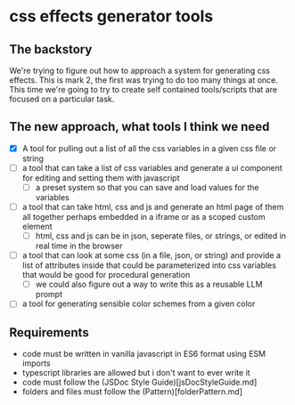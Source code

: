 # css effects generator tools

## The backstory
We're trying to figure out how to approach a system for generating css effects. This is mark 2, the first was trying to do too many things at once. This time we're going to try to create self contained tools/scripts that are focused on a particular task.

## The new approach, what tools I think we need
* [x] A tool for pulling out a list of all the css variables in a given css file or string
* [ ] a tool that can take a list of css variables and generate a ui component for editing and setting them with javascript
  * [ ] a preset system so that you can save and load values for the variables
* [ ] a tool that can take html, css and js and generate an html page of them all together perhaps embedded in a iframe or as a scoped custom element 
  * [ ] html, css and js can be in json, seperate files, or strings, or edited in real time in the browser
* [ ] a tool that can look at some css (in a file, json, or string) and provide a list of attributes inside that could be parameterized into css variables that would be good for procedural generation
  * [ ] we could also figure out a way to write this as a reusable LLM prompt  
* [ ] a tool for generating sensible color schemes from a given color

## Requirements
- code must be written in vanilla javascript in ES6 format using ESM imports
- typescript libraries are allowed but i don't want to ever write it
- code must follow the (JSDoc Style Guide)[jsDocStyleGuide.md]
- folders and files must follow the (Pattern)[folderPattern.md]
